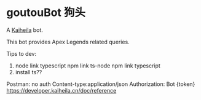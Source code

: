 # goutouBot 狗头

A [Kaiheila](https://www.kaiheila.cn/) bot. 

This bot provides Apex Legends related queries.





Tips to dev:

1. node link typescript
npm link ts-node
npm link typescript
2. install ts??

Postman:
no auth
Content-type:application/json
Authorization: Bot {token}
https://developer.kaiheila.cn/doc/reference

